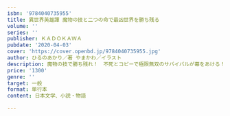 ```yaml
---
isbn: '9784040735955'
title: 異世界英雄譚 魔物の技と二つの命で最凶世界を勝ち残る
volume: ''
series: ''
publisher: ＫＡＤＯＫＡＷＡ
pubdate: '2020-04-03'
cover: 'https://cover.openbd.jp/9784040735955.jpg'
author: ひるのあかり／著 やまかわ／イラスト
description: 魔物の技で勝ち残れ！　不死とコピーで極限無双のサバイバルが幕をあける！
price: '1300'
genre: ''
target: 一般
format: 単行本
content: 日本文学、小説・物語

---
```

